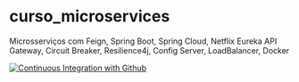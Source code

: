 # curso_microservices
Microsserviços com Feign, Spring Boot, Spring Cloud, Netflix Eureka API Gateway, Circuit Breaker, Resilience4j, Config Server, LoadBalancer, Docker

[![Continuous Integration with Github](https://github.com/batistondeoliveira/curso_microservices/actions/workflows/docker-publish.yml/badge.svg)](https://github.com/batistondeoliveira/curso_microservices/actions/workflows/docker-publish.yml)
